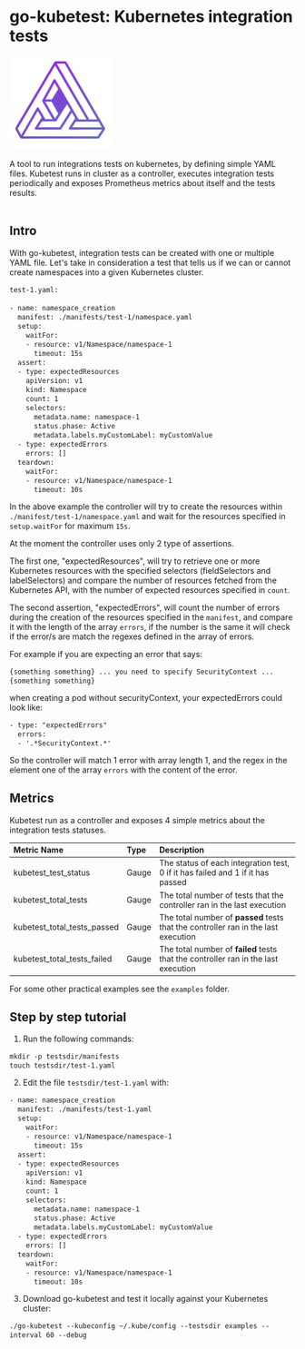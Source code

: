 # go-kubetest: Kubernetes integration tests

![go-kubetest logo](/assets/images/logo.png)

A tool to run integrations tests on kubernetes, by defining simple YAML files.
Kubetest runs in cluster as a controller, executes integration tests periodically and exposes Prometheus metrics about itself and the tests results.
<br>
<br>

## Intro

With go-kubetest, integration tests can be created with one or multiple YAML file. Let's take in consideration a test that tells us if we can or cannot create namespaces into a given Kubernetes cluster.

```
test-1.yaml:

- name: namespace_creation
  manifest: ./manifests/test-1/namespace.yaml
  setup:
    waitFor:
    - resource: v1/Namespace/namespace-1
      timeout: 15s
  assert:
  - type: expectedResources
    apiVersion: v1
    kind: Namespace
    count: 1
    selectors:
      metadata.name: namespace-1
      status.phase: Active
      metadata.labels.myCustomLabel: myCustomValue
  - type: expectedErrors
    errors: []
  teardown:
    waitFor:
    - resource: v1/Namespace/namespace-1
      timeout: 10s
```

In the above example the controller will try to create the resources within `./manifest/test-1/namespace.yaml` and wait for the resources specified in `setup.waitFor` for maximum `15s`.

At the moment the controller uses only 2 type of assertions.

The first one, "expectedResources", will try to retrieve one or more Kubernetes resources with the specified selectors (fieldSelectors and labelSelectors) and compare the number of resources fetched from the Kubernetes API, with the number of expected resources specified in `count`.

The second assertion, "expectedErrors", will count the number of errors during the creation of the resources specified in the `manifest`, and compare it with the length of the array `errors`, if the number is the same it will check if the error/s are match the regexes defined  in the array of errors.

For example if you are expecting an error that says:
```
{something something} ... you need to specify SecurityContext ... {something something}
```
when creating a pod without securityContext, your expectedErrors could look like:
```
- type: "expectedErrors"
  errors:
  - '.*SecurityContext.*'

```
So the controller will match 1 error with array length 1, and the regex in the element one of the array `errors` with the content of the error.

## Metrics

Kubetest run as a controller and exposes 4 simple metrics about the integration tests statuses.<br/>


| Metric Name                   | Type  | Description |
| :---                          | :---  | :---  |
| kubetest_test_status          | Gauge | The status of each integration test, 0 if it has failed and 1 if it has passed |
| kubetest_total_tests          | Gauge | The total number of tests that the controller ran in the last execution |
| kubetest_total_tests_passed   | Gauge | The total number of **passed** tests that the controller ran in the last execution |
| kubetest_total_tests_failed   | Gauge | The total number of **failed** tests that the controller ran in the last execution        |


For some other practical examples see the `examples` folder.<br/>

## Step by step tutorial

1. Run the following commands:<br/>
```
mkdir -p testsdir/manifests
touch testsdir/test-1.yaml
```

2. Edit the file `testsdir/test-1.yaml` with:<br/>
```
- name: namespace_creation
  manifest: ./manifests/test-1.yaml
  setup:
    waitFor:
    - resource: v1/Namespace/namespace-1
      timeout: 15s
  assert:
  - type: expectedResources
    apiVersion: v1
    kind: Namespace
    count: 1
    selectors:
      metadata.name: namespace-1
      status.phase: Active
      metadata.labels.myCustomLabel: myCustomValue
  - type: expectedErrors
    errors: []
  teardown:
    waitFor:
    - resource: v1/Namespace/namespace-1
      timeout: 10s
```

3. Download go-kubetest and test it locally against your Kubernetes cluster:<br/>

```
./go-kubetest --kubeconfig ~/.kube/config --testsdir examples --interval 60 --debug
```
